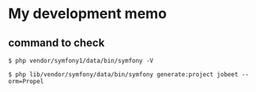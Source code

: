 # My development memo

## command to check

    $ php vendor/symfony1/data/bin/symfony -V

    $ php lib/vendor/symfony/data/bin/symfony generate:project jobeet --orm=Propel